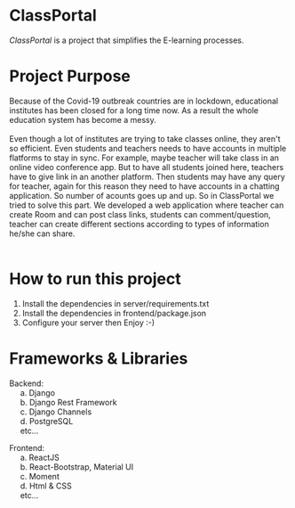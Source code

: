 # ClassPortal
<i>ClassPortal</i> is a project that simplifies the E-learning processes.

# Project Purpose
Because of the Covid-19 outbreak countries are in lockdown, educational institutes has been closed for a long time now. As a result the whole education system has become a messy. <br /> <br />
Even though a lot of institutes are trying to take classes online, they aren't  so efficient. Even students and teachers needs to have accounts in multiple flatforms to stay in sync. For example, maybe teacher will take class in an online video conference app. But to have all students joined here, teachers have  to give link in an another platform. Then students may have any query for teacher, again for this reason they need to have accounts in a chatting application. So number of acounts goes up and up.
So in ClassPortal we tried to solve this part. We developed a web application where teacher can create Room and can post class links, students can comment/question, teacher can create different sections according to types of information he/she can share.
<br /> <br />

# How to run this project
1. Install the dependencies in server/requirements.txt
2. Install the dependencies in frontend/package.json
3. Configure your server then Enjoy :-)

# Frameworks & Libraries
Backend: <br />
  &nbsp;&nbsp;&nbsp;&nbsp; a. Django <br />
  &nbsp;&nbsp;&nbsp;&nbsp; b. Django Rest Framework <br />
  &nbsp;&nbsp;&nbsp;&nbsp; c. Django Channels <br />
  &nbsp;&nbsp;&nbsp;&nbsp; d. PostgreSQL <br />
  &nbsp;&nbsp;&nbsp;&nbsp; etc... <br />
  
Frontend: <br />
  &nbsp;&nbsp;&nbsp;&nbsp; a. ReactJS <br />
  &nbsp;&nbsp;&nbsp;&nbsp; b. React-Bootstrap, Material UI <br />
  &nbsp;&nbsp;&nbsp;&nbsp; c. Moment <br />
  &nbsp;&nbsp;&nbsp;&nbsp; d. Html & CSS <br />
  &nbsp;&nbsp;&nbsp;&nbsp; etc... <br />
  

